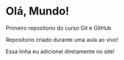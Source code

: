 # Olá, Mundo!
 Primeiro repositorio do curso Git e GitHub

 Repositorio criado durante uma aula ao vivo!
 
 Essa linha eu adicionei diretamente no site!
